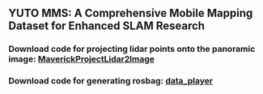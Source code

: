 ## **YUTO MMS**: A Comprehensive Mobile Mapping Dataset for Enhanced SLAM Research

### Download code for projecting lidar points onto the panoramic image: [MaverickProjectLidar2Image](https://github.com/yujiazhang777/MaverickProjectLidar2Image)
### Download code for generating rosbag: [data_player](https://github.com/yujiazhang777/data_player)




